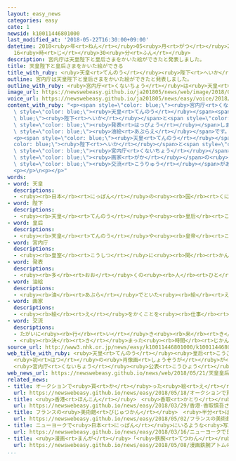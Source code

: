 ```yaml
---
layout: easy_news
categories: easy
cate: 1
newsid: k10011446801000
last_modified_at: '2018-05-22T16:30:00+09:00'
datetime: 2018<ruby>年<rt>ねん</rt></ruby>05<ruby>月<rt>がつ</rt></ruby>22<ruby>日<rt>にち</rt></ruby>
  16<ruby>時<rt>じ</rt></ruby>30<ruby>分<rt>ふん</rt></ruby>
description: 宮内庁は天皇陛下と皇后さまをかいた絵ができたと発表しました。
title: 天皇陛下と皇后さまをかいた絵ができる
title_with_ruby: <ruby>天皇<rt>てんのう</rt></ruby><ruby>陛下<rt>へいか</rt></ruby>と<ruby>皇后<rt>こうごう</rt></ruby>さまをかいた<ruby>絵<rt>え</rt></ruby>ができる
outline: 宮内庁は天皇陛下と皇后さまをかいた絵ができたと発表しました。
outline_with_ruby: <ruby>宮内庁<rt>くないちょう</rt></ruby>は<ruby>天皇<rt>てんのう</rt></ruby><ruby>陛下<rt>へいか</rt></ruby>と<ruby>皇后<rt>こうごう</rt></ruby>さまをかいた<ruby>絵<rt>え</rt></ruby>ができたと<ruby>発表<rt>はっぴょう</rt></ruby>しました。
image_url: https://newswebeasy.github.io/ja201805/news/web/image/2018/05/21/K10011446801_1805211408_1805211409_01_03.jpg
voice_url: https://newswebeasy.github.io/ja201805/news/easy/voice/2018/05/22/k10011446801000.mp4
content_with_ruby: "<p><span style=\"color: blue;\"><ruby>宮内庁<rt>くないちょう</rt></ruby></span>は<span\
  \ style=\"color: blue;\"><ruby>天皇<rt>てんのう</rt></ruby></span><span style=\"color:\
  \ blue;\"><ruby>陛下<rt>へいか</rt></ruby></span>と<span style=\"color: blue;\"><ruby>皇后<rt>こうごう</rt></ruby></span>さまをかいた<ruby>絵<rt>え</rt></ruby>ができたと<span\
  \ style=\"color: blue;\"><ruby>発表<rt>はっぴょう</rt></ruby></span>しました。<ruby>絵<rt>え</rt></ruby>は<ruby>縦<rt>たて</rt></ruby>と<ruby>横<rt>よこ</rt></ruby>が２ｍの<span\
  \ style=\"color: blue;\"><ruby>油絵<rt>あぶらえ</rt></ruby></span>です。<ruby>並<rt>なら</rt></ruby>んで<ruby>立<rt>た</rt></ruby>っているお<ruby>２人<rt>ふたり</rt></ruby>がかいてあります。</p>\n\
  <p><span style=\"color: blue;\"><ruby>天皇<rt>てんのう</rt></ruby></span><span style=\"\
  color: blue;\"><ruby>陛下<rt>へいか</rt></ruby></span>と<span style=\"color: blue;\"><ruby>皇后<rt>こうごう</rt></ruby></span>さまをかいた<ruby>絵<rt>え</rt></ruby>がなかったため、<span\
  \ style=\"color: blue;\"><ruby>宮内庁<rt>くないちょう</rt></ruby></span>は２０１３<ruby>年<rt>ねん</rt></ruby>に<span\
  \ style=\"color: blue;\"><ruby>画家<rt>がか</rt></ruby></span>の<ruby>野田<rt>のだ</rt></ruby><ruby>弘志<rt>ひろし</rt></ruby>さんにかいてほしいとお<ruby>願<rt>ねが</rt></ruby>いしました。<ruby>野田<rt>のだ</rt></ruby>さんは８１<ruby>歳<rt>さい</rt></ruby>で、お<ruby>２人<rt>ふたり</rt></ruby>と<ruby>前<rt>まえ</rt></ruby>から<span\
  \ style=\"color: blue;\"><ruby>交流<rt>こうりゅう</rt></ruby></span>がありました。</p>\n<p><ruby>野田<rt>のだ</rt></ruby>さんは２０１４<ruby>年<rt>ねん</rt></ruby>に<ruby>撮<rt>と</rt></ruby>ったお<ruby>２人<rt>ふたり</rt></ruby>の<ruby>写真<rt>しゃしん</rt></ruby>を<ruby>見<rt>み</rt></ruby>て<ruby>絵<rt>え</rt></ruby>をかきました。お<ruby>２人<rt>ふたり</rt></ruby>に<ruby>会<rt>あ</rt></ruby>ったときのことを<ruby>思<rt>おも</rt></ruby>い<ruby>出<rt>だ</rt></ruby>しながらかいたと<ruby>言<rt>い</rt></ruby>っています。</p>\n\
  <p></p>\n<p></p>"
words:
- word: 天皇
  descriptions:
  - <ruby><rb>日本</rb><rt>にっぽん</rt></ruby>の<ruby><rb>国</rb><rt>くに</rt></ruby>の<ruby><rb>象徴</rb><rt>しょうちょう</rt></ruby>としてあおがれている<ruby><rb>人</rb><rt>ひと</rt></ruby>。
- word: 陛下
  descriptions:
  - <ruby><rb>天皇</rb><rt>てんのう</rt></ruby>や<ruby><rb>皇后</rb><rt>こうごう</rt></ruby>などを<ruby><rb>敬</rb><rt>うやま</rt></ruby>って<ruby><rb>呼</rb><rt>よ</rt></ruby>ぶことば。
- word: 皇后
  descriptions:
  - <ruby><rb>天皇</rb><rt>てんのう</rt></ruby>や<ruby><rb>皇帝</rb><rt>こうてい</rt></ruby>の<ruby><rb>妻</rb><rt>つま</rt></ruby>。きさき。
- word: 宮内庁
  descriptions:
  - <ruby><rb>皇室</rb><rt>こうしつ</rt></ruby>に<ruby><rb>関</rb><rt>かん</rt></ruby>する<ruby><rb>事務</rb><rt>じむ</rt></ruby>の<ruby><rb>仕事</rb><rt>しごと</rt></ruby>をする<ruby><rb>役所</rb><rt>やくしょ</rt></ruby>。
- word: 発表
  descriptions:
  - <ruby><rb>多</rb><rt>おお</rt></ruby>くの<ruby><rb>人</rb><rt>ひと</rt></ruby>に<ruby><rb>広</rb><rt>ひろ</rt></ruby>く<ruby><rb>知</rb><rt>し</rt></ruby>らせること。
- word: 油絵
  descriptions:
  - <ruby><rb>油</rb><rt>あぶら</rt></ruby>でといた<ruby><rb>絵</rb><rt>え</rt></ruby>の<ruby><rb>具</rb><rt>ぐ</rt></ruby>で、<ruby><rb>板</rb><rt>いた</rt></ruby>やキャンバスにかいた<ruby><rb>絵</rb><rt>え</rt></ruby>。
- word: 画家
  descriptions:
  - <ruby><rb>絵</rb><rt>え</rt></ruby>をかくことを<ruby><rb>仕事</rb><rt>しごと</rt></ruby>にしている<ruby><rb>人</rb><rt>ひと</rt></ruby>。<ruby><rb>絵</rb><rt>え</rt></ruby>かき。
- word: 交流
  descriptions:
  - たがいに<ruby><rb>行</rb><rt>い</rt></ruby>き<ruby><rb>来</rb><rt>き</rt></ruby>すること。<ruby><rb>交</rb><rt>ま</rt></ruby>じり<ruby><rb>合</rb><rt>あ</rt></ruby>うこと。
  - <ruby><rb>決</rb><rt>き</rt></ruby>まった<ruby><rb>時間</rb><rt>じかん</rt></ruby>ごとに、<ruby><rb>流</rb><rt>なが</rt></ruby>れの<ruby><rb>方向</rb><rt>ほうこう</rt></ruby>が<ruby><rb>逆</rb><rt>ぎゃく</rt></ruby>になる<ruby><rb>電流</rb><rt>でんりゅう</rt></ruby>。
source_url: http://www3.nhk.or.jp/news/easy/k10011446801000/k10011446801000.html
web_title_with_ruby: <ruby>天皇<rt>てんのう</rt></ruby><ruby>皇后<rt>こうごう</rt></ruby><ruby>両陛下<rt>りょうへいか</rt></ruby>
  <ruby>初<rt>はつ</rt></ruby>の<ruby>肖像画<rt>しょうぞうが</rt></ruby>が<ruby>退位<rt>たいい</rt></ruby>を<ruby>前<rt>まえ</rt></ruby>に<ruby>完成<rt>かんせい</rt></ruby>
  <ruby>宮内庁<rt>くないちょう</rt></ruby><ruby>公表<rt>こうひょう</rt></ruby>
web_news_url: https://newswebeasy.github.io/news/web/2018/05/21/天皇皇后両陛下-初の肖像画が退位を前に完成-宮内庁公表
related_news:
- title: オークションで<ruby>買<rt>か</rt></ruby>った<ruby>絵<rt>え</rt></ruby>はレンブラントがかいた<ruby>絵<rt>え</rt></ruby>だった
  url: https://newswebeasy.github.io/news/easy/2018/05/18/オークションで買った絵はレンブラントがかいた絵だった
- title: <ruby>香港<rt>ほんこん</rt></ruby>　<ruby>香取<rt>かとり</rt></ruby><ruby>慎吾<rt>しんご</rt></ruby>さんが<ruby>壁<rt>かべ</rt></ruby>にかいた<ruby>絵<rt>え</rt></ruby>を<ruby>見<rt>み</rt></ruby>せる
  url: https://newswebeasy.github.io/news/easy/2018/03/29/香港-香取慎吾さんが壁にかいた絵を見せる
- title: フランスの<ruby>美術館<rt>びじゅつかん</rt></ruby>　<ruby>半分<rt>はんぶん</rt></ruby><ruby>以上<rt>いじょう</rt></ruby>の<ruby>絵<rt>え</rt></ruby>が<ruby>偽物<rt>にせもの</rt></ruby>だったと<ruby>謝<rt>あやま</rt></ruby>る
  url: https://newswebeasy.github.io/news/easy/2018/05/02/フランスの美術館-半分以上の絵が偽物だったと謝る
- title: ニューヨークで<ruby>日本<rt>にっぽん</rt></ruby>にいるような<ruby>写真<rt>しゃしん</rt></ruby>が<ruby>撮<rt>と</rt></ruby>れるイベント
  url: https://newswebeasy.github.io/news/easy/2018/03/16/ニューヨークで日本にいるような写真が撮れるイベント
- title: <ruby>漫画<rt>まんが</rt></ruby>「<ruby>鉄腕<rt>てつわん</rt></ruby>アトム」の１ページがオークションで３５００<ruby>万<rt>まん</rt></ruby><ruby>円<rt>えん</rt></ruby>
  url: https://newswebeasy.github.io/news/easy/2018/05/08/漫画鉄腕アトムの1ページがオークションで3500万円
...
```

